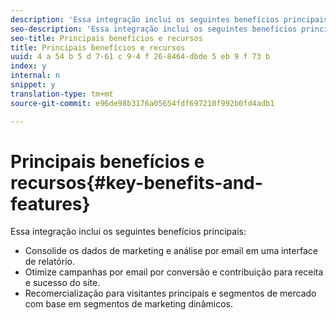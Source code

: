 ```yaml
---
description: 'Essa integração inclui os seguintes benefícios principais '
seo-description: 'Essa integração inclui os seguintes benefícios principais '
seo-title: Principais benefícios e recursos
title: Principais benefícios e recursos
uuid: 4 a 54 b 5 d 7-61 c 9-4 f 26-8464-dbde 5 eb 9 f 73 b
index: y
internal: n
snippet: y
translation-type: tm+mt
source-git-commit: e96de98b3176a05654fdf697210f992b0fd4adb1

---
```



# Principais benefícios e recursos{#key-benefits-and-features}

Essa integração inclui os seguintes benefícios principais:

* Consolide os dados de marketing e análise por email em uma interface de relatório.
* Otimize campanhas por email por conversão e contribuição para receita e sucesso do site.
* Recomercialização para visitantes principais e segmentos de mercado com base em segmentos de marketing dinâmicos.

